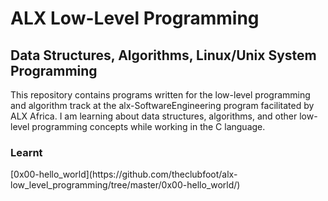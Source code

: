 <h1> ALX Low-Level Programming </h1>

<h2> Data Structures, Algorithms, Linux/Unix System Programming </h2>
This repository contains programs written for the low-level programming and algorithm track at the alx-SoftwareEngineering program facilitated by ALX Africa. I am learning about data structures, algorithms, and other low-level programming concepts while working in the C language.

<h3> Learnt </h3>
[0x00-hello_world](https://github.com/theclubfoot/alx-low_level_programming/tree/master/0x00-hello_world/)
